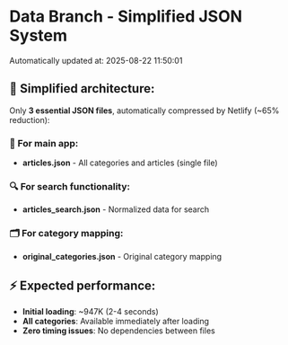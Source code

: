 # Data Branch - Simplified JSON System
Automatically updated at: 2025-08-22 11:50:01

## 🎯 Simplified architecture:
Only **3 essential JSON files**, automatically compressed by Netlify (~65% reduction):

### 📱 For main app:
- **articles.json** - All categories and articles (single file)

### 🔍 For search functionality:
- **articles_search.json** - Normalized data for search

### 🗂️ For category mapping:
- **original_categories.json** - Original category mapping

## ⚡ Expected performance:
- **Initial loading**: ~947K (2-4 seconds)
- **All categories**: Available immediately after loading
- **Zero timing issues**: No dependencies between files
